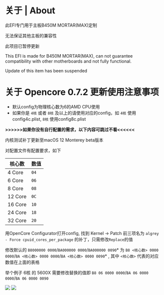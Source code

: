 # 关于 | About
此EFI专门用于主板B450M MORTAR(MAX)定制

无法保证其他主板的兼容性

此项目已暂停更新

This EFI is made for B450M MORTAR(MAX), can not guarantee compatibility with other motherboards and not fully functional.

Update of this item has been suspended

关于 Opencore 0.7.2 更新使用注意事项
=
- 默认config为物理核心数为6的AMD CPU使用
- 如果你是 `4核` 或者 `8核` 及以上的请使用对应的config，如 `4核` 使用config4c.plist, `8核` 使用config8c.plist

**>>>>>>如果你没有自行配置的需求，以下内容可跳过不看<<<<<<**

内核测试补丁更新至macOS 12 Monterey beta版本

对配置文件有配置要求，如下

| 核心数 | 数值|
|--------|---------|
|   4 Core  | `04` |
|   6 Core  | `06` |
|   8 Core  | `08` |
|   12 Core | `0C` |
|   16 Core | `10` |
|   24 Core | `18` |
|   32 Core | `20` |

用OpenCore Configurator打开config, 找到 Kernel -> Patch 前三项名为 `algrey - Force cpuid_cores_per_package` 的补丁，只需修改`Replace`的值

修改默认的 `B8000000 0000`/`BA000000 0000`/`BA000000 0090`* 为 `B8 <核心数> 0000 0000`/`BA <核心数> 0000 0000`/`BA <核心数> 0000 0090`* , 其中 `<核心数>` 代表的对应数值在上面的表格

举个例子 6核 的 5600X 需要修改替换的值即 `B8 06 0000 0000`/`BA 06 0000 0000`/`BA 06 0000 0090`

![](https://github.com/TheStupidNoob/B450M-MORTAR-OpencoreEFI/blob/main/test.png)
![](https://github.com/tekteq/opencanopy-minimal-theme/blob/main/Preview.png)
